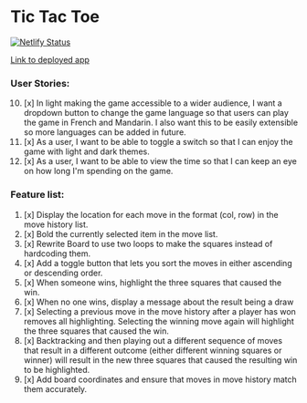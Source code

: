 # Tic Tac Toe 

[![Netlify Status](https://api.netlify.com/api/v1/badges/09cbb80d-1253-419d-93da-0f743c861058/deploy-status)](https://app.netlify.com/sites/tic-tac-toe-revamped/deploys)

[Link to deployed app](https://tic-tac-toe-revamped.netlify.app/)

### User Stories:

10. [x] In light making the game accessible to a wider audience, I want a dropdown button to change the game language so that users can play the game in French and Mandarin. I also want this to be easily extensible so more languages can be added in future.
11. [x] As a user, I want to be able to toggle a switch so that I can enjoy the game with light and dark themes.
12. [x] As a user, I want to be able to view the time so that I can keep an eye on how long I'm spending on the game.

### Feature list:

1. [x] Display the location for each move in the format (col, row) in the move history list.
2. [x] Bold the currently selected item in the move list.
3. [x] Rewrite Board to use two loops to make the squares instead of hardcoding them.
4. [x] Add a toggle button that lets you sort the moves in either ascending or descending order.
5. [x] When someone wins, highlight the three squares that caused the win.
6. [x] When no one wins, display a message about the result being a draw
7. [x] Selecting a previous move in the move history after a player has won removes all highlighting. Selecting the winning move again will highlight the three squares that caused the win.	
8. [x] Backtracking and then playing out a different sequence of moves that result in a different outcome (either different winning squares or winner) will result in the new three squares that caused the resulting win to be highlighted.
9. [x] Add board coordinates and ensure that moves in move history match them accurately.